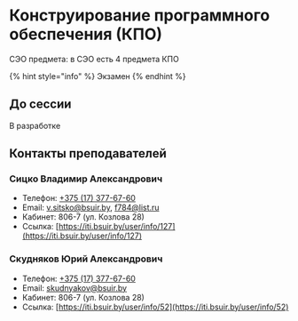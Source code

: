 # Конструирование программного обеспечения (КПО)

СЭО предмета: в СЭО есть 4 предмета КПО

{% hint style="info" %}
Экзамен
{% endhint %}

## До сессии

В разработке

## Контакты преподавателей

### Сицко Владимир Александрович

* Телефон: [+375 (17) 377-67-60](tel:375173776760)
* Email: [v.sitsko@bsuir.by](mailto:v.sitsko@bsuir.by), [f784@list.ru](mailto:f784@list.ru)
* Кабинет: 806-7 (ул. Козлова 28)
* Ссылка: [https://iti.bsuir.by/user/info/127](https://iti.bsuir.by/user/info/127)

### Скудняков Юрий Александрович

* Телефон: [+375 (17) 377-67-60](tel:375173776760)
* Email: [skudnyakov@bsuir.by](mailto:skudnyakov@bsuir.by)
* Кабинет: 806-7 (ул. Козлова 28)
* Ссылка: [https://iti.bsuir.by/user/info/52](https://iti.bsuir.by/user/info/52)
